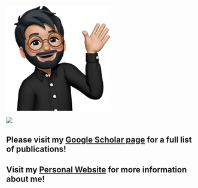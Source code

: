 
<!--
**EmaadKhwaja/EmaadKhwaja** is a ✨ _special_ ✨ repository because its `README.md` (this file) appears on your GitHub profile.

Here are some ideas to get you started:

- 🔭 I’m currently working on ...
- 🌱 I’m currently learning ...
- 👯 I’m looking to collaborate on ...
- 🤔 I’m looking for help with ...
- 💬 Ask me about ...
- 📫 How to reach me: ...
- 😄 Pronouns: ...
- ⚡ Fun fact: ...
-->

![](memoji.png)


![](Github.gif)

## Please visit my [Google Scholar page](https://scholar.google.com/citations?user=YpzxekoAAAAJ&hl=en) for a full list of publications!
## Visit my [Personal Website](http://emaad.org) for more information about me!
